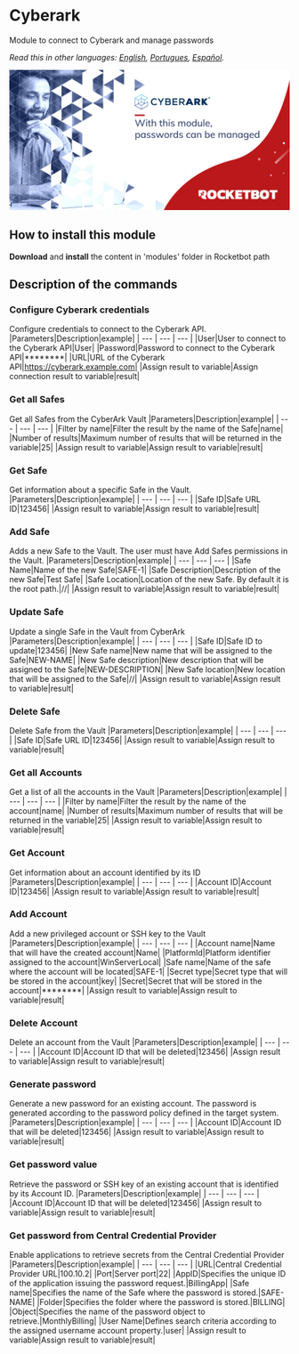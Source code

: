 # Cyberark
  
Module to connect to Cyberark and manage passwords

*Read this in other languages: [English](Manual_Cyberark.md), [Portugues](Manual_Cyberark.pr.md), [Español](Manual_Cyberark.es.md).*
  
![banner](imgs/Banner_Cyberark.png)
## How to install this module
  
__Download__ and __install__ the content in 'modules' folder in Rocketbot path  



## Description of the commands

### Configure Cyberark credentials
  
Configure credentials to connect to the Cyberark API.
|Parameters|Description|example|
| --- | --- | --- |
|User|User to connect to the Cyberark API|User|
|Password|Password to connect to the Cyberark API|********|
|URL|URL of the Cyberark API|https://cyberark.example.com|
|Assign result to variable|Assign connection result to variable|result|

### Get all Safes
  
Get all Safes from the CyberArk Vault
|Parameters|Description|example|
| --- | --- | --- |
|Filter by name|Filter the result by the name of the Safe|name|
|Number of results|Maximum number of results that will be returned in the variable|25|
|Assign result to variable|Assign result to variable|result|

### Get Safe
  
Get information about a specific Safe in the Vault.
|Parameters|Description|example|
| --- | --- | --- |
|Safe ID|Safe URL ID|123456|
|Assign result to variable|Assign result to variable|result|

### Add Safe
  
Adds a new Safe to the Vault. The user must have Add Safes permissions in the Vault.
|Parameters|Description|example|
| --- | --- | --- |
|Safe Name|Name of the new Safe|SAFE-1|
|Safe Description|Description of the new Safe|Test Safe|
|Safe Location|Location of the new Safe. By default it is the root path.|//|
|Assign result to variable|Assign result to variable|result|

### Update Safe
  
Update a single Safe in the Vault from CyberArk
|Parameters|Description|example|
| --- | --- | --- |
|Safe ID|Safe ID to update|123456|
|New Safe name|New name that will be assigned to the Safe|NEW-NAME|
|New Safe description|New description that will be assigned to the Safe|NEW-DESCRIPTION|
|New Safe location|New location that will be assigned to the Safe|//|
|Assign result to variable|Assign result to variable|result|

### Delete Safe
  
Delete Safe from the Vault
|Parameters|Description|example|
| --- | --- | --- |
|Safe ID|Safe URL ID|123456|
|Assign result to variable|Assign result to variable|result|

### Get all Accounts
  
Get a list of all the accounts in the Vault
|Parameters|Description|example|
| --- | --- | --- |
|Filter by name|Filter the result by the name of the account|name|
|Number of results|Maximum number of results that will be returned in the variable|25|
|Assign result to variable|Assign result to variable|result|

### Get Account
  
Get information about an account identified by its ID
|Parameters|Description|example|
| --- | --- | --- |
|Account ID|Account ID|123456|
|Assign result to variable|Assign result to variable|result|

### Add Account
  
Add a new privileged account or SSH key to the Vault
|Parameters|Description|example|
| --- | --- | --- |
|Account name|Name that will have the created account|Name|
|PlatformId|Platform identifier assigned to the account|WinServerLocal|
|Safe name|Name of the safe where the account will be located|SAFE-1|
|Secret type|Secret type that will be stored in the account|key|
|Secret|Secret that will be stored in the account|********|
|Assign result to variable|Assign result to variable|result|

### Delete Account
  
Delete an account from the Vault
|Parameters|Description|example|
| --- | --- | --- |
|Account ID|Account ID that will be deleted|123456|
|Assign result to variable|Assign result to variable|result|

### Generate password
  
Generate a new password for an existing account. The password is generated according to the password policy defined in the target system.
|Parameters|Description|example|
| --- | --- | --- |
|Account ID|Account ID that will be deleted|123456|
|Assign result to variable|Assign result to variable|result|

### Get password value
  
Retrieve the password or SSH key of an existing account that is identified by its Account ID.
|Parameters|Description|example|
| --- | --- | --- |
|Account ID|Account ID that will be deleted|123456|
|Assign result to variable|Assign result to variable|result|

### Get password from Central Credential Provider
  
Enable applications to retrieve secrets from the Central Credential Provider
|Parameters|Description|example|
| --- | --- | --- |
|URL|Central Credential Provider URL|100.10.2|
|Port|Server port|22|
|AppID|Specifies the unique ID of the application issuing the password request.|BillingApp|
|Safe name|Specifies the name of the Safe where the password is stored.|SAFE-NAME|
|Folder|Specifies the folder where the password is stored.|BILLING|
|Object|Specifies the name of the password object to retrieve.|MonthlyBilling|
|User Name|Defines search criteria according to the assigned username account property.|user|
|Assign result to variable|Assign result to variable|result|
